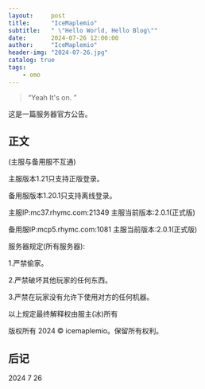 ```yaml
---
layout:     post
title:      "IceMaplemio"
subtitle:   " \"Hello World, Hello Blog\""
date:       2024-07-26 12:00:00
author:     "IceMaplemio"
header-img: "2024-07-26.jpg"
catalog: true
tags:
    - omo
---
```


> “Yeah It's on. ”


这是一篇服务器官方公告。


## 正文


(主服与备用服不互通)

主服版本1.21只支持正版登录。

备用服版本1.20.1只支持离线登录。

主服IP:mc37.rhymc.com:21349 主服当前版本:2.0.1(正式版)

备用服IP:mcp5.rhymc.com:1081 主服当前版本:2.0.1(正式版)

服务器规定(所有服务器):

1.严禁偷家。

2.严禁破坏其他玩家的任何东西。

3.严禁在玩家没有允许下使用对方的任何机器。

以上规定最终解释权由服主(冰)所有

版权所有 2024 © icemaplemio。保留所有权利。


## 后记

2024 7 26
